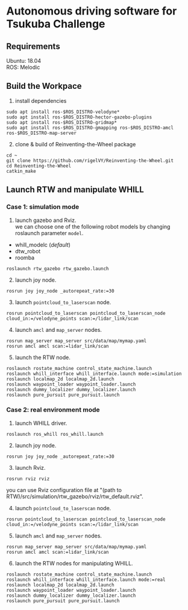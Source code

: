 # Autonomous driving software for Tsukuba Challenge

## Requirements
Ubuntu: 18.04  
ROS: Melodic

## Build the Workpace
1. install dependencies
```
sudo apt install ros-$ROS_DISTRO-velodyne*
sudo apt install ros-$ROS_DISTRO-hector-gazebo-plugins
sudo apt install ros-$ROS_DISTRO-gridmap*
sudo apt install ros-$ROS_DISTRO-gmapping ros-$ROS_DISTRO-amcl ros-$ROS_DISTRO-map-server 
```

2. clone & build of Reinventing-the-Wheel package
```
cd ~
git clone https://github.com/rigelVY/Reinventing-the-Wheel.git
cd Reinventing-the-Wheel
catkin_make
```

## Launch RTW and manipulate WHILL

### Case 1: simulation mode
1. launch gazebo and Rviz.  
we can choose one of the following robot models by changing roslaunch parameter `model`.
- whill_modelc (*default*)
- dtw_robot
- roomba
```
roslaunch rtw_gazebo rtw_gazebo.launch
```

2. launch joy node.
```
rosrun joy joy_node _autorepeat_rate:=30
```

3. launch `pointcloud_to_laserscan` node.
```
rosrun pointcloud_to_laserscan pointcloud_to_laserscan_node cloud_in:=/velodyne_points scan:=/lidar_link/scan
```

4. launch `amcl` and `map_server` nodes.
```
rosrun map_server map_server src/data/map/mymap.yaml
rosrun amcl amcl scan:=lidar_link/scan
```

5. launch the RTW node.
```
roslaunch rostate_machine control_state_machine.launch
roslaunch whill_interface whill_interface.launch mode:=simulation
roslaunch localmap_2d localmap_2d.launch
roslaunch waypoint_loader waypoint_loader.launch
roslaunch dummy_localizer dummy_localizer.launch
roslaunch pure_pursuit pure_pursuit.launch
```

### Case 2: real environment mode
1. launch WHILL driver.
```
roslaunch ros_whill ros_whill.launch
```

2. launch joy node.
```
rosrun joy joy_node _autorepeat_rate:=30
```

3. launch Rviz.
```
rosrun rviz rviz
```
you can use Rviz configuration file at "(path to RTW)/src/simulation/rtw_gazebo/rviz/rtw_default.rviz".

4. launch `pointcloud_to_laserscan` node.
```
rosrun pointcloud_to_laserscan pointcloud_to_laserscan_node cloud_in:=/velodyne_points scan:=/lidar_link/scan
```

5. launch `amcl` and `map_server` nodes.
```
rosrun map_server map_server src/data/map/mymap.yaml
rosrun amcl amcl scan:=lidar_link/scan
```

6. launch the RTW nodes for manipulating WHILL.
```
roslaunch rostate_machine control_state_machine.launch
roslaunch whill_interface whill_interface.launch mode:=real
roslaunch localmap_2d localmap_2d.launch
roslaunch waypoint_loader waypoint_loader.launch
roslaunch dummy_localizer dummy_localizer.launch
roslaunch pure_pursuit pure_pursuit.launch
```
